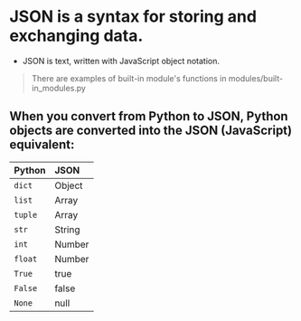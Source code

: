 # JSON is a syntax for storing and exchanging data.
- JSON is text, written with JavaScript object notation.

> There are examples of built-in module's functions in modules/built-in_modules.py

## When you convert from Python to JSON, Python objects are converted into the JSON (JavaScript) equivalent:
|Python|JSON|
|:--|:--|
|`dict`|	Object|
|`list`|	Array|
|`tuple`|	Array|
|`str`|   String|
|`int` |  Number|
|`float`|	Number|
|`True`|	true|
|`False`|	false|
|`None`|	 null|
